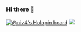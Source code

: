 ### Hi there 👋

[![@niv4's Holopin board](https://holopin.io/api/user/board?user=niv4)](https://holopin.io/@niv4)
<img src="https://images.credly.com/size/220x220/images/fa80f3f2-0383-4d44-8c14-099e2eb3be36/image.png"></img>
<!--
**niv-a/niv-a** is a ✨ _special_ ✨ repository because its `README.md` (this file) appears on your GitHub profile.

Here are some ideas to get you started:

- 🔭 I’m currently working on ...
- 🌱 I’m currently learning ...
- 👯 I’m looking to collaborate on ...
- 🤔 I’m looking for help with ...
- 💬 Ask me about ...
- 📫 How to reach me: ...
- 😄 Pronouns: ...
- ⚡ Fun fact: ...
-->
